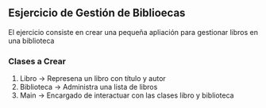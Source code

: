 ## Esjercicio de Gestión de Biblioecas

El ejercicio consiste en crear una pequeña apliación para
gestionar libros en una biblioteca

### Clases a Crear

1. Libro -> Represena un libro con título y autor
2. Biblioteca -> Administra una lista de libros
3. Main -> Encargado de interactuar con las clases libro y biblioteca
